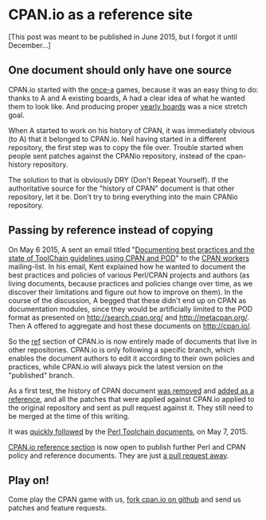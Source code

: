 # CPAN.io as a reference site

[This post was meant to be published in June 2015, but I forgot it until
December...]

## One document should only have one source

CPAN.io started with the [once-a](/board/once-a/) games, because it was an
easy thing to do: thanks to A<CJM> and A<NEILB> existing boards, A<BOOK>
had a clear idea of what he wanted them to look like. And producing
proper [yearly boards](/board/once-a/week/releases/years.html) was a nice stretch goal.

When A<NEILB> started to work on his history of CPAN, it was immediately
obvious (to A<BOOK>) that it belonged to CPAN.io. Neil having started in a
different repository, the first step was to copy the file over. Trouble
started when people sent patches against the CPANio repository, instead
of the cpan-history repository.

The solution to that is obviously DRY (Don't Repeat Yourself). If the
authoritative source for the "history of CPAN" document is that other
repository, let it be. Don't try to bring everything into the main CPANio
repository.

## Passing by reference instead of copying

On May 6 2015, A<KENTNL> sent an email titled "[Documenting best practices
and the state of ToolChain guidelines using CPAN and POD](http://www.nntp.perl.org/group/perl.cpan.workers/2015/05/msg1220.html)"
to the [CPAN workers](http://lists.perl.org/list/cpan-workers.html)
mailing-list. In his email, Kent explained how he wanted to document
the best practices and policies of various Perl/CPAN projects and authors
(as living documents, because practices and policies change over time, as
we discover their limitations and figure out how to improve on them). In
the course of the discussion, A<NEILB> begged that these didn't end up on
CPAN as documentation modules, since they would be artificially limited
to the POD format as presented on <http://search.cpan.org/> and <http://metacpan.org/>.
Then A<BOOK> offered to aggregate and host these documents on <http://cpan.io/>.

So the [ref](/ref/) section of CPAN.io is now entirely made of documents that
live in other repositories. CPAN.io is only following a specific branch,
which enables the document authors to edit it according to their own
policies and practices, while CPAN.io will always pick the latest version
on the "published" branch.

As a first test, the history of CPAN document
[was removed](http://github.com/book/CPANio/commit/57ecd5380e48fc7d57507b49cad34e3521706aa6)
and [added as a reference](http://github.com/book/CPANio/commit/d88129bbc983b9d73485978a20671007ae8eb0b9),
and all the patches that were applied against CPAN.io applied to the original
repository and sent as pull request against it. They still need to be merged
at the time of this writing.

It was [quickly followed](http://github.com/book/CPANio/commit/4e8c39af712fd54883147f0b1265c54155887a03)
by the [Perl Toolchain documents](http://github.com/Perl-Toolchain-Gang/toolchain-site/),
on May 7, 2015.

[CPAN.io reference section](/ref/) is now open to publish further Perl and
CPAN policy and reference documents. They are just [a pull request away](http://github.com/book/CPANio/).

## Play on!

Come play the CPAN game with us, [fork cpan.io on github](http://github.com/book/CPANio/)
and send us patches and feature requests.
